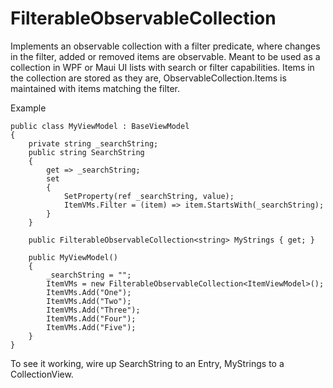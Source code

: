 # FilterableObservableCollection
Implements an observable collection with a filter predicate, where
changes in the filter, added or removed items are observable.
Meant to be used as a collection in WPF or Maui UI lists with search or filter capabilities.
Items in the collection are stored as they are, ObservableCollection.Items is
maintained with items matching the filter.

Example

    public class MyViewModel : BaseViewModel
    {
        private string _searchString;
        public string SearchString
        {
            get => _searchString;
            set
            {
                SetProperty(ref _searchString, value);
                ItemVMs.Filter = (item) => item.StartsWith(_searchString);
            }
        }

        public FilterableObservableCollection<string> MyStrings { get; }

        public MyViewModel()
        {
            _searchString = "";
            ItemVMs = new FilterableObservableCollection<ItemViewModel>();
            ItemVMs.Add("One");
            ItemVMs.Add("Two");
            ItemVMs.Add("Three");
            ItemVMs.Add("Four");
            ItemVMs.Add("Five");
        }
    }

To see it working, wire up SearchString to an Entry, MyStrings to a CollectionView.
